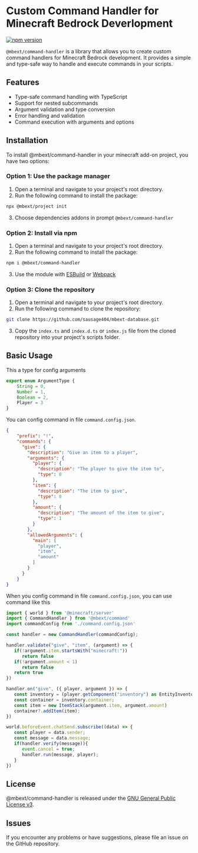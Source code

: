 # Custom Command Handler for Minecraft Bedrock Deverlopment

[![npm version](https://badge.fury.io/js/%40mbext%2Fcommand-handler.svg)](https://badge.fury.io/js/%40mbext%2Fcommand-handler)

`@mbext/command-handler` is a library that allows you to create custom command handlers for Minecraft Bedrock development. It provides a simple and type-safe way to handle and execute commands in your scripts.

## Features

- Type-safe command handling with TypeScript
- Support for nested subcommands
- Argument validation and type conversion
- Error handling and validation
- Command execution with arguments and options

## Installation

To install @mbext/command-handler in your minecraft add-on project, you have two options:

### Option 1: Use the package manager

1. Open a terminal and navigate to your project's root directory.
2. Run the following command to install the package:

```bash
npx @mbext/project init
```

3. Choose dependencies addons in prompt `@mbext/command-handler`

### Option 2: Install via npm

1. Open a terminal and navigate to your project's root directory.
2. Run the following command to install the package:

```bash
npm i @mbext/command-handler
```

3. Use the module with [ESBuild](https://jaylydev.github.io/posts/bundle-minecraft-scripts-esbuild/) or [Webpack](https://jaylydev.github.io/posts/scripts-bundle-minecraft/)

### Option 3: Clone the repository

1. Open a terminal and navigate to your project's root directory.
2. Run the following command to clone the repository:

```bash
git clone https://github.com/sausage404/mbext-database.git
```

3. Copy the `index.ts` and `index.d.ts` or `index.js` file from the cloned repository into your project's scripts folder.

## Basic Usage

This a type for config arguments

```ts
export enum ArgumentType {
    String = 0,
    Number = 1,
    Boolean = 2,
    Player = 3
}
```

You can config command in file `command.config.json`.

```json
{
    "prefix": "!",
    "commands": {
      "give": {
        "description": "Give an item to a player",
        "arguments": {
          "player": {
            "description": "The player to give the item to",
            "type": 0
          },
          "item": {
            "description": "The item to give",
            "type": 0
          },
          "amount": {
            "description": "The amount of the item to give",
            "type": 1
          }
        },
        "allowedArguments": {
          "main": [
            "player",
            "item",
            "amount"
          ]
        }
      }
    }
}
```
When you config command in file `command.config.json`, you can use command like this

```ts
import { world } from '@minecraft/server'
import { CommandHandler } from '@mbext/command'
import commandConfig from './command.config.json'

const handler = new CommandHandler(commandConfig);

handler.validate("give", "item", (argument) => {
   if(!argument.item.startsWith("minecraft:")) 
      return false
   if(!argument.amount < 1)
      return false
   return true
})

handler.on("give", ({ player, argument }) => {
   const inventory = (player.getComponent("inventory") as EntityInventoryComponent);
   const container = inventory.container;
   const item = new ItemStack(argument.item, argument.amount)
   container?.addItem(item);
})

world.beforeEvent.chatSend.subscribe((data) => {
   const player = data.sender;
   const message = data.message;
   if(handler.verify(message)){
      event.cancel = true;
      handler.run(message, player);
   }
})
```

## License

@mbext/command-handler is released under the [GNU General Public License v3](https://github.com/sausage404/mbext-command-handler/blob/main/LICENSE).

## Issues

If you encounter any problems or have suggestions, please file an issue on the GitHub repository.